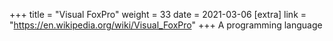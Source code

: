 +++
title = "Visual FoxPro"
weight = 33
date = 2021-03-06
[extra]
link = "https://en.wikipedia.org/wiki/Visual_FoxPro"
+++
A programming language

